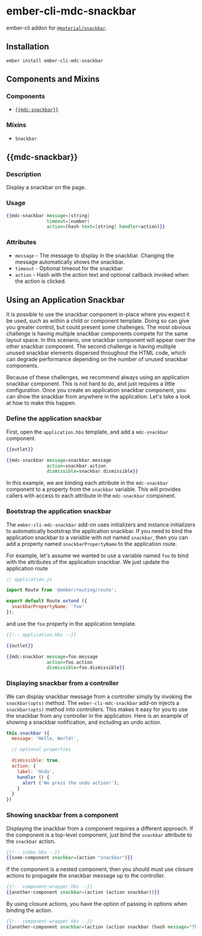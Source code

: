 ember-cli-mdc-snackbar
======================

ember-cli addon for [`@material/snackbar`](https://github.com/material-components/material-components-web/tree/master/packages/mdc-snackbar).

Installation
------------

    ember install ember-cli-mdc-snackbar

Components and Mixins
-----------------------

### Components

* [`{{mdc-snackbar}}`](#mdc-snackbar)

### Mixins

* `Snackbar`


{{mdc-snackbar}}
---------------------

### Description

Display a snackbar on the page.

### Usage

```handlebars
{{mdc-snackbar message=[string]
               timeout=[number]
               action=(hash text=[string] handler=action)}}
```

### Attributes

* `message` - The message to display in the snackbar. Changing the message automatically shows the snackbar.
* `timeout` - Optional timeout for the snackbar.
* `action` - Hash with the action text and optional callback invoked when the action is clicked.

Using an Application Snackbar
------------------------------

It is possible to use the snackbar component in-place where you expect it be used, such as within a child
or component template. Doing so can give you greater control, but could present some challenges. The most 
obvious challenge is having multiple snackbar components compete for the same layout space. In this scenario,
one snackbar component will appear over the other snackbar component. The second challenge is having multiple
unused snackbar elements dispersed throughout the HTML code, which can degrade performance depending on the
number of unused snackbar components.

Because of these challenges, we recommend always using an application snackbar component. This is
not hard to do, and just requires a little configuration. Once you create an application snackbar
component, you can show the snackbar from anywhere in the application. Let's take a look at how to make
this happen.

### Define the application snackbar

First, open the `application.hbs` template, and add a `mdc-snackbar` component.

```handlebars
{{outlet}}

{{mdc-snackbar message=snackbar.message
               action=snackbar.action
               dismissible=snackbar.dismissible}}
```

In this example, we are binding each attribute in the `mdc-snackbar` component to a property from
the `snackbar` variable. This will provides callers with access to each attribute in the `mdc-snackbar`
component. 

### Bootstrap the application snackbar

The `ember-cli-mdc-snackbar` add-on uses initializers and instance initializers to automatically
bootstrap the application snackbar. If you need to bind the application snackbar to a variable
with not named `snackbar`, then you can add a property named `snackbarPropertyName` to the 
application route. 

For example, let's assume we wanted to use a variable named `foo` to bind with the attributes
of the application snackbar. We just update the application route

```javascript
// application.js

import Route from '@ember/routing/route';

export default Route.extend ({
  snackbarPropertyName: 'foo'
});
```

and use the `foo` property in the application template.

```handlebars
{{!-- application.hbs --}}

{{outlet}}

{{mdc-snackbar message=foo.message
               action=foo.action
               dismissible=foo.dismissible}}
```

### Displaying snackbar from a controller

We can display snackbar message from a controller simply by invoking the `snackbar(opts)` 
method. The `ember-cli-mdc-snackbar` add-on injects a `snackbar(opts)` method into controllers. 
This makes it easy for you to use the snackbar from any controller in the application.
Here is an example of showing a snackbar notification, and including an undo action.

```javascript
this.snackbar ({
  message: 'Hello, World!',

  // optional properties

  dismissible: true,
  action: {
    label: 'Undo',
    handler () {
      alert ('We press the undo action!');
    }
  } 
})
```

### Showing snackbar from a component

Displaying the snackbar from a component requires a different approach. If the component
is a top-level component, just bind the `snackbar` attribute to the `snackbar` action.

```handlebars
{{!-- index.hbs --}}
{{some-component snackbar=(action "snackbar")}}
```

If the component is a nested component, then you should must use closure actions to propagate
the snackbar message up to the controller.

```handlebars
{{!-- component-wrapper.hbs --}}
{{another-component snackbar=(action (action snackbar))}}
```

By using closure actions, you have the option of passing in options when binding the
action.

```handlebars
{{!-- component-wrapper.hbs --}}
{{another-component snackbar=(action (action snackbar (hash message="This is a message")))}}
```